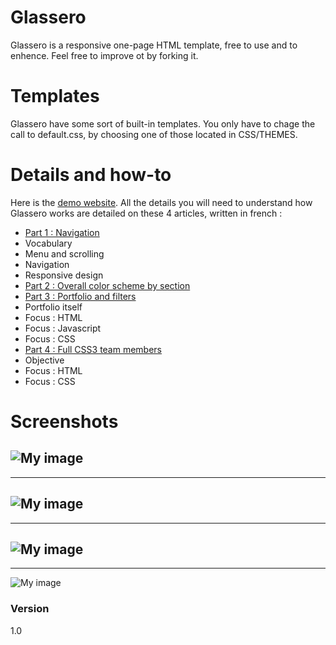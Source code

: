 # Glassero

Glassero is a responsive one-page HTML template, free to use and to enhence. Feel free to improve ot by forking it. 

# Templates

Glassero have some sort of built-in templates. You only have to chage the call to default.css, by choosing one of those located in CSS/THEMES.

# Details and how-to

Here is the [demo website]. All the details you will need to understand how Glassero works are detailed on these 4 articles, written in french :

* [Part 1 : Navigation]
 * Vocabulary
 * Menu and scrolling
 * Navigation
 * Responsive design
* [Part 2 : Overall color scheme by section]
* [Part 3 : Portfolio and filters]
 * Portfolio itself
 * Focus : HTML
 * Focus : Javascript
 * Focus : CSS
* [Part 4 : Full CSS3 team members]
 * Objective
 * Focus : HTML
 * Focus : CSS


# Screenshots


![My image](http://patrickroux.fr/wp-content/uploads/2013/12/menu2.jpg)
----
----
![My image](http://patrickroux.fr/wp-content/uploads/2013/12/onepage-responsive1-700x325.jpg)
----
----
![My image](http://patrickroux.fr/wp-content/uploads/2014/01/filtre.jpg)
----
----
![My image](http://patrickroux.fr/wp-content/uploads/2014/01/membresequipe.jpg)


### Version
1.0


[demo website]:http://patrickroux.fr/work/responsive/
[Part 1 : Navigation]:http://patrickroux.fr/web-internet/un-site-one-page-responsive-walkthrough-partie1-4161
[Part 2 : Overall color scheme by section]:http://patrickroux.fr/web-internet/un-site-one-page-responsive-part-2-4200
[Part 3 : Portfolio and filters]:http://patrickroux.fr/web-internet/un-site-one-page-responsive-walkthrough-partie-3-portfolio-4245
[Part 4 : Full CSS3 team members]:http://patrickroux.fr/web-internet/un-site-one-page-responsive-walkthrough-partie-4-equipe-4273

